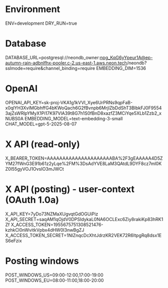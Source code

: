 # Environment
ENV=development
DRY_RUN=true

# Database
DATABASE_URL=postgresql://neondb_owner:npg_KqG6yYpeur1A@ep-autumn-rain-adbnlfhx-pooler.c-2.us-east-1.aws.neon.tech/neondb?sslmode=require&channel_binding=require
EMBEDDING_DIM=1536

# OpenAI
OPENAI_API_KEY=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
EMBEDDING_MODEL=text-embedding-3-small
CHAT_MODEL=gpt-5-2025-08-07

# X API (read-only)
X_BEARER_TOKEN=AAAAAAAAAAAAAAAAAAAAABA%2F3gEAAAAA4D5ZYM27fWnG3E91b61z2yLqe%2FM%3DsAdYVE8LaM3QAtdL9DYF8cz7ml0KZ0l55gyVOJ1OvsIO3mJWCt

# X API (posting) - user-context (OAuth 1.0a)
X_API_KEY=7yDo73NZMaXUgvqtGdOGUiPiz
X_API_SECRET=saqAM1qOjdV0DPSIdykaL0NA6OCLExc6Ziy8rakiKp83hRK1Zf
X_ACCESS_TOKEN=1955675751308521476-kzhkCl0nWvitkVpbx4dHW0I3nwBgZJ
X_ACCESS_TOKEN_SECRET=1NlZnqcDcXhtJdrzKR2VEK72R6ItpgRq8dsx1ES6eFzix

# Posting windows
POST_WINDOWS_US=09:00-12:00,17:00-19:00
POST_WINDOWS_EU=08:00-11:00,18:00-20:00
